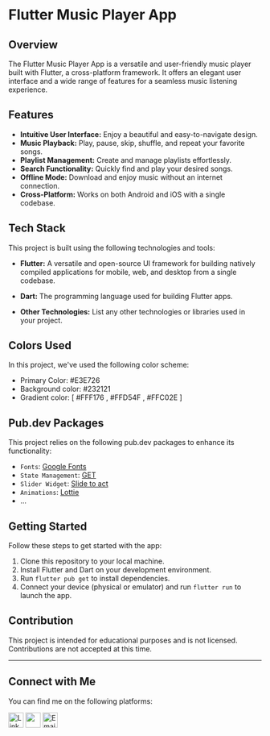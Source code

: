 # Flutter Music Player App


## Overview

The Flutter Music Player App is a versatile and user-friendly music player built with Flutter, a cross-platform framework. It offers an elegant user interface and a wide range of features for a seamless music listening experience.


## Features

- **Intuitive User Interface:** Enjoy a beautiful and easy-to-navigate design.
- **Music Playback:** Play, pause, skip, shuffle, and repeat your favorite songs.
- **Playlist Management:** Create and manage playlists effortlessly.
- **Search Functionality:** Quickly find and play your desired songs.
- **Offline Mode:** Download and enjoy music without an internet connection.
- **Cross-Platform:** Works on both Android and iOS with a single codebase.

## Tech Stack

This project is built using the following technologies and tools:

- **Flutter:** A versatile and open-source UI framework for building natively compiled applications for mobile, web, and desktop from a single codebase.

- **Dart:** The programming language used for building Flutter apps.

- **Other Technologies:** List any other technologies or libraries used in your project.

## Colors Used

In this project, we've used the following color scheme:

- Primary Color: #E3E726
- Background color: #232121
- Gradient color: [ #FFF176 , #FFD54F , #FFC02E ]


## Pub.dev Packages

This project relies on the following pub.dev packages to enhance its functionality:

- `Fonts`: [Google Fonts](https://pub.dev/packages/google_fonts)
- `State Management`: [GET](https://pub.dev/packages/get)
- `Slider Widget`: [Slide to act](https://pub.dev/packages/slide_to_act)
- `Animations`: [Lottie](https://pub.dev/packages/lottie)
- ...

## Getting Started

Follow these steps to get started with the app:

1. Clone this repository to your local machine.
2. Install Flutter and Dart on your development environment.
3. Run `flutter pub get` to install dependencies.
4. Connect your device (physical or emulator) and run `flutter run` to launch the app.

## Contribution

This project is intended for educational purposes and is not licensed. Contributions are not accepted at this time.

---

## Connect with Me

You can find me on the following platforms:

[<img src="https://upload.wikimedia.org/wikipedia/commons/thumb/8/81/LinkedIn_icon.svg/1200px-LinkedIn_icon.svg.png" alt="LinkedIn" width="30">](https://www.linkedin.com/in/sk-shahid-ali/)
[<img src="https://upload.wikimedia.org/wikipedia/commons/thumb/e/e7/Instagram_logo_2016.svg/2048px-Instagram_logo_2016.svg.png" width="30">](https://www.instagram.com/ui.shahid/)
[<img src="https://upload.wikimedia.org/wikipedia/commons/thumb/8/8c/Gmail_Icon_%282013-2020%29.svg/2560px-Gmail_Icon_%282013-2020%29.svg.png" alt="Email" width="30">](mailto:skshahidali2001@gmail.com)
